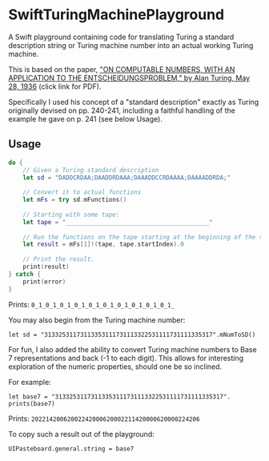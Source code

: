 # SwiftTuringMachinePlayground
A Swift playground containing code for translating Turing a standard description string or Turing machine number into an actual working Turing machine.

This is based on the paper, ["ON COMPUTABLE NUMBERS, WITH AN APPLICATION TO THE ENTSCHEIDUNGSPROBLEM," by Alan Turing, May 28, 1936](https://www.cs.virginia.edu/~robins/Turing_Paper_1936.pdf) (click link for PDF).

Specifically I used his concept of a "standard description" exactly as Turing originally devised on pp. 240-241, including a faithful handling of the example he gave on p. 241 (see below Usage).

## Usage

```swift
do {
    // Given a Turing standard description
    let sd = "DADDCRDAA;DAADDRDAAA;DAAADDCCRDAAAA;DAAAADDRDA;"
    
    // Convert it to actual functions
    let mFs = try sd.mFunctions()
    
    // Starting with some tape:
    let tape = "________________________________________"
    
    // Run the functions on the tape starting at the beginning of the tape.
    let result = mFs[1]!(tape, tape.startIndex).0
    
    // Print the result.
    print(result)
} catch {
    print(error)
}
```

Prints: `0_1_0_1_0_1_0_1_0_1_0_1_0_1_0_1_0_1_0_1_`

You may also begin from the Turing machine number:

```
let sd = "31332531173113353111731113322531111731111335317".mNumToSD()
```

For fun, I also added the ability to convert Turing machine numbers to Base 7 representations and back (-1 to each digit). This allows for interesting exploration of the numeric properties, should one be so inclined.

For example:

```
let base7 = "31332531173113353111731113322531111731111335317".
prints(base7)
```

Prints:
`20221420062002242000620002211420000620000224206`

To copy such a result out of the playground:

```
UIPasteboard.general.string = base7
```
